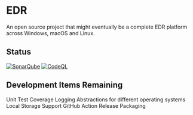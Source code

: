 # EDR
An open source project that might eventually be a complete EDR platform across Windows, macOS and Linux.

## Status
[![SonarQube](https://github.com/jcapellman/EDR/actions/workflows/SonarQube.yml/badge.svg)](https://github.com/jcapellman/EDR/actions/workflows/SonarQube.yml)
[![CodeQL](https://github.com/jcapellman/EDR/actions/workflows/codeql-analysis.yml/badge.svg)](https://github.com/jcapellman/EDR/actions/workflows/codeql-analysis.yml)

## Development Items Remaining
Unit Test Coverage
Logging
Abstractions for different operating systems
Local Storage Support
GitHub Action Release Packaging
